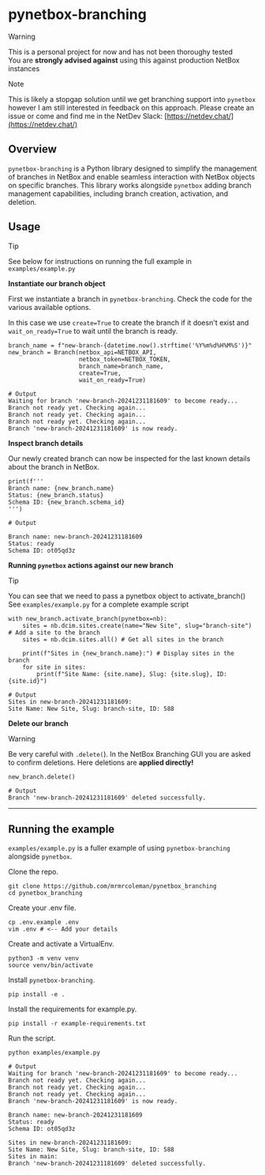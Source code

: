 # pynetbox-branching

> [!WARNING]
> This is a personal project for now and has not been thoroughy tested  
> You are **strongly advised against** using this against production NetBox instances  

> [!NOTE]  
> This is likely a stopgap solution until we get branching support into `pynetbox` however I am still interested in feedback on this approach. Please create an issue or come and find me in the NetDev Slack: [https://netdev.chat/](https://netdev.chat/)  

## Overview

`pynetbox-branching` is a Python library designed to simplify the management of branches in NetBox and enable seamless interaction with NetBox objects on specific branches. This library works alongside `pynetbox` adding branch management capabilities, including branch creation, activation, and deletion.

## Usage

> [!TIP]
> See below for instructions on running the full example in `examples/example.py`  

**Instantiate our branch object**

First we instantiate a branch in `pynetbox-branching`. Check the code for the various available options.

In this case we use `create=True` to create the branch if it doesn't exist and `wait_on_ready=True` to wait until the branch is ready.

```
branch_name = f"new-branch-{datetime.now().strftime('%Y%m%d%H%M%S')}"
new_branch = Branch(netbox_api=NETBOX_API,
                    netbox_token=NETBOX_TOKEN,
                    branch_name=branch_name,
                    create=True,
                    wait_on_ready=True)

# Output
Waiting for branch 'new-branch-20241231181609' to become ready...
Branch not ready yet. Checking again...
Branch not ready yet. Checking again...
Branch not ready yet. Checking again...
Branch 'new-branch-20241231181609' is now ready.
```

**Inspect branch details**

Our newly created branch can now be inspected for the last known details about the branch in NetBox.

```
print(f'''
Branch name: {new_branch.name}
Status: {new_branch.status}
Schema ID: {new_branch.schema_id}
''')

# Output

Branch name: new-branch-20241231181609
Status: ready
Schema ID: ot05qd3z
```

**Running `pynetbox` actions against our new branch**

> [!TIP]
> You can see that we need to pass a pynetbox object to activate_branch()  
> See `examples/example.py` for a complete example script  

```
with new_branch.activate_branch(pynetbox=nb):
    sites = nb.dcim.sites.create(name="New Site", slug="branch-site") # Add a site to the branch
    sites = nb.dcim.sites.all() # Get all sites in the branch
    
    print(f"Sites in {new_branch.name}:") # Display sites in the branch
    for site in sites:
        print(f"Site Name: {site.name}, Slug: {site.slug}, ID: {site.id}")

# Output
Sites in new-branch-20241231181609:
Site Name: New Site, Slug: branch-site, ID: 588
```

**Delete our branch**

> [!WARNING]
> Be very careful with `.delete(`). In the NetBox Branching GUI you are asked to confirm deletions. Here deletions are **applied directly!**  

```
new_branch.delete()

# Output
Branch 'new-branch-20241231181609' deleted successfully.
```
---

## Running the example

`examples/example.py` is a fuller example of using `pynetbox-branching` alongside `pynetbox`.


Clone the repo.

```
git clone https://github.com/mrmrcoleman/pynetbox_branching
cd pynetbox_branching
```

Create your .env file.

```
cp .env.example .env
vim .env # <-- Add your details
```

Create and activate a VirtualEnv.

```
python3 -m venv venv
source venv/bin/activate
```

Install `pynetbox-branching`.

```
pip install -e .
```

Install the requirements for example.py.

```
pip install -r example-requirements.txt
```

Run the script.

```
python examples/example.py

# Output
Waiting for branch 'new-branch-20241231181609' to become ready...
Branch not ready yet. Checking again...
Branch not ready yet. Checking again...
Branch not ready yet. Checking again...
Branch 'new-branch-20241231181609' is now ready.

Branch name: new-branch-20241231181609
Status: ready
Schema ID: ot05qd3z

Sites in new-branch-20241231181609:
Site Name: New Site, Slug: branch-site, ID: 588
Sites in main:
Branch 'new-branch-20241231181609' deleted successfully.
```

